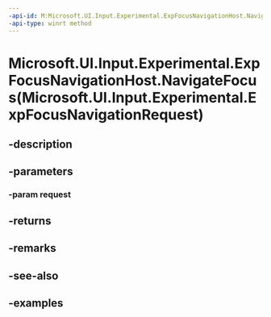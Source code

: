 ```yaml
---
-api-id: M:Microsoft.UI.Input.Experimental.ExpFocusNavigationHost.NavigateFocus(Microsoft.UI.Input.Experimental.ExpFocusNavigationRequest)
-api-type: winrt method
---
```


# Microsoft.UI.Input.Experimental.ExpFocusNavigationHost.NavigateFocus(Microsoft.UI.Input.Experimental.ExpFocusNavigationRequest)

<!--
public Microsoft.UI.Input.Experimental.ExpFocusNavigationResult NavigateFocus (Microsoft.UI.Input.Experimental.ExpFocusNavigationRequest request);
-->


## -description

## -parameters

### -param request

## -returns

## -remarks

## -see-also

## -examples



